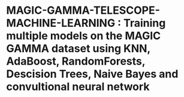 # MAGIC-GAMMA-TELESCOPE-MACHINE-LEARNING : Training multiple models on the MAGIC GAMMA dataset using KNN, AdaBoost, RandomForests, Descision Trees, Naive Bayes and convultional neural network
